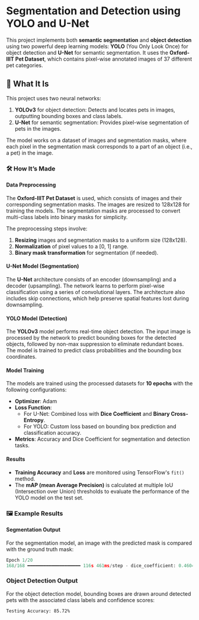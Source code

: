 # Segmentation and Detection using YOLO and U-Net

This project implements both **semantic segmentation** and **object detection** using two powerful deep learning models: **YOLO** (You Only Look Once) for object detection and **U-Net** for semantic segmentation. It uses the **Oxford-IIIT Pet Dataset**, which contains pixel-wise annotated images of 37 different pet categories.

## 📝 What It Is

This project uses two neural networks:
1. **YOLOv3** for object detection: Detects and locates pets in images, outputting bounding boxes and class labels.
2. **U-Net** for semantic segmentation: Provides pixel-wise segmentation of pets in the images.

The model works on a dataset of images and segmentation masks, where each pixel in the segmentation mask corresponds to a part of an object (i.e., a pet) in the image.

### 🛠 How It’s Made

#### **Data Preprocessing**
The **Oxford-IIIT Pet Dataset** is used, which consists of images and their corresponding segmentation masks. The images are resized to 128x128 for training the models. The segmentation masks are processed to convert multi-class labels into binary masks for simplicity.

The preprocessing steps involve:
1. **Resizing** images and segmentation masks to a uniform size (128x128).
2. **Normalization** of pixel values to a [0, 1] range.
3. **Binary mask transformation** for segmentation (if needed).

#### **U-Net Model (Segmentation)**
The **U-Net** architecture consists of an encoder (downsampling) and a decoder (upsampling). The network learns to perform pixel-wise classification using a series of convolutional layers. The architecture also includes skip connections, which help preserve spatial features lost during downsampling.

#### **YOLO Model (Detection)**
The **YOLOv3** model performs real-time object detection. The input image is processed by the network to predict bounding boxes for the detected objects, followed by non-max suppression to eliminate redundant boxes. The model is trained to predict class probabilities and the bounding box coordinates.

#### **Model Training**
The models are trained using the processed datasets for **10 epochs** with the following configurations:
- **Optimizer**: Adam
- **Loss Function**: 
  - For U-Net: Combined loss with **Dice Coefficient** and **Binary Cross-Entropy**.
  - For YOLO: Custom loss based on bounding box prediction and classification accuracy.
- **Metrics**: Accuracy and Dice Coefficient for segmentation and detection tasks.

#### **Results**
- **Training Accuracy** and **Loss** are monitored using TensorFlow's `fit()` method.
- The **mAP (mean Average Precision)** is calculated at multiple IoU (Intersection over Union) thresholds to evaluate the performance of the YOLO model on the test set.

### 🖼 Example Results

#### **Segmentation Output**
For the segmentation model, an image with the predicted mask is compared with the ground truth mask:

```python
Epoch 1/20
168/168 ━━━━━━━━━━━━━━━━━━━━ 116s 461ms/step - dice_coefficient: 0.4604 - loss: 1.5286 - val_dice_coefficient: 0.5824 - val_loss: 1.0219
```
### Object Detection Output

For the object detection model, bounding boxes are drawn around detected pets with the associated class labels and confidence scores:
```plain
Testing Accuracy: 85.72%
```

